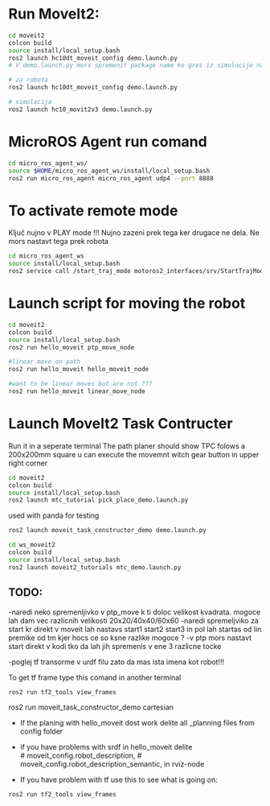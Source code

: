 # Run MoveIt2:
```bash
cd moveit2
colcon build
source install/local_setup.bash
ros2 launch hc10dt_moveit_config demo.launch.py 
# V demo.launch.py mors spremenit package name ko gres iz simulacije na robota in obratno

# za robota
ros2 launch hc10dt_moveit_config demo.launch.py 

# simulacija
ros2 launch hc10_movit2v3 demo.launch.py

```
# MicroROS Agent run comand
```bash
cd micro_ros_agent_ws/
source $HOME/micro_ros_agent_ws/install/local_setup.bash
ros2 run micro_ros_agent micro_ros_agent udp4 --port 8888
```

# To activate remote mode
Ključ nujno v PLAY mode !!!
Nujno zazeni prek tega ker drugace ne dela. Ne mors nastavt tega prek robota
```bash
cd micro_ros_agent_ws
source install/local_setup.bash
ros2 service call /start_traj_mode motoros2_interfaces/srv/StartTrajMode 
```

# Launch script for moving the robot
```bash
cd moveit2
colcon build
source install/local_setup.bash
ros2 run hello_moveit ptp_move_node

#linear move on path
ros2 run hello_moveit hello_moveit_node

#want to be linear moves but are not ???
ros2 run hello_moveit linear_move_node
```

# Launch MoveIt2 Task Contructer
Run it in a seperate terminal
The path planer should show TPC folows a 200x200mm square
u can execute the movemnt witch gear button in upper right corner
```bash
cd moveit2
colcon build
source install/local_setup.bash
ros2 launch mtc_tutorial pick_place_demo.launch.py
```

used with panda for testing
```bash
ros2 launch moveit_task_constructor_demo demo.launch.py

cd ws_moveit2
colcon build
source install/local_setup.bash
ros2 launch moveit2_tutorials mtc_demo.launch.py
```


## TODO:
-naredi neko spremenljivko v ptp_move k ti doloc velikost kvadrata. mogoce lah dam vec razlicnih velikosti 20x20/40x40/60x60
-naredi spremeljviko za start kr direkt v moveit lah nastavs start1 start2 start3 in pol lah startas od lin premike od tm kjer hocs ce so ksne razlike mogoce ?
-v ptp mors nastavt start direkt v kodi tko da lah jih spremenis v ene 3 razlicne tocke

-poglej tf transorme v urdf filu zato da mas ista imena kot robot!!!


To get tf frame type this comand in another terminal
```bash
ros2 run tf2_tools view_frames
```



ros2 run moveit_task_constructor_demo cartesian












- If the planing with hello_moveit dost work delite all _planning files from config folder
- if you have problems with srdf in hello_moveit delite                
            # moveit_config.robot_description,
            # moveit_config.robot_description_semantic, in rviz-node

- If you have problem with tf use this to see what is going on: 
```bash
ros2 run tf2_tools view_frames
```
